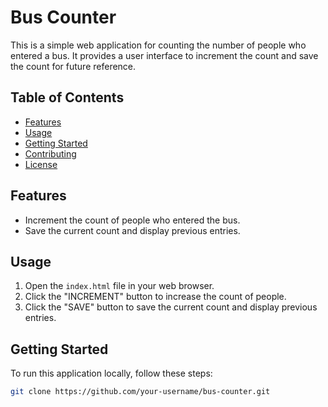 # Bus Counter

This is a simple web application for counting the number of people who entered a bus. It provides a user interface to increment the count and save the count for future reference.

## Table of Contents

- [Features](#features)
- [Usage](#usage)
- [Getting Started](#getting-started)
- [Contributing](#contributing)
- [License](#license)

## Features

- Increment the count of people who entered the bus.
- Save the current count and display previous entries.

## Usage

1. Open the `index.html` file in your web browser.
2. Click the "INCREMENT" button to increase the count of people.
3. Click the "SAVE" button to save the current count and display previous entries.

## Getting Started

To run this application locally, follow these steps:

```bash
git clone https://github.com/your-username/bus-counter.git
